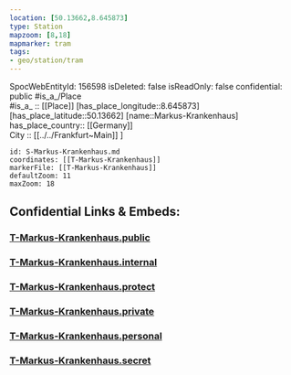 ```yaml
---
location: [50.13662,8.645873] 
type: Station 
mapzoom: [8,18] 
mapmarker: tram 
tags:
- geo/station/tram
---
```

SpocWebEntityId: 156598
isDeleted: false
isReadOnly: false
confidential: public
#is_a_/Place  
#is_a_ :: [[Place]] 
[has_place_longitude::8.645873] 
[has_place_latitude::50.13662] 
[name::Markus-Krankenhaus] 
has_place_country:: [[Germany]]  
City :: [[../../Frankfurt~Main]] ] 


```leaflet
id: S-Markus-Krankenhaus.md
coordinates: [[T-Markus-Krankenhaus]] 
markerFile: [[T-Markus-Krankenhaus]] 
defaultZoom: 11 
maxZoom: 18
```


## Confidential Links & Embeds: 

### [T-Markus-Krankenhaus.public](/_public/\Earth\Continent\Europe\Europe~Central\Germany\Germany~West\Hessen\counties~Hessen\Frankfurt~Main\Stations-FFM~TT-Markus-Krankenhaus.public.md) 

### [T-Markus-Krankenhaus.internal](/_internal/\Earth\Continent\Europe\Europe~Central\Germany\Germany~West\Hessen\counties~Hessen\Frankfurt~Main\Stations-FFM~TT-Markus-Krankenhaus.internal.md) 

### [T-Markus-Krankenhaus.protect](/_protect/\Earth\Continent\Europe\Europe~Central\Germany\Germany~West\Hessen\counties~Hessen\Frankfurt~Main\Stations-FFM~TT-Markus-Krankenhaus.protect.md) 

### [T-Markus-Krankenhaus.private](/_private/\Earth\Continent\Europe\Europe~Central\Germany\Germany~West\Hessen\counties~Hessen\Frankfurt~Main\Stations-FFM~TT-Markus-Krankenhaus.private.md) 

### [T-Markus-Krankenhaus.personal](/_personal/\Earth\Continent\Europe\Europe~Central\Germany\Germany~West\Hessen\counties~Hessen\Frankfurt~Main\Stations-FFM~TT-Markus-Krankenhaus.personal.md) 

### [T-Markus-Krankenhaus.secret](/_secret/\Earth\Continent\Europe\Europe~Central\Germany\Germany~West\Hessen\counties~Hessen\Frankfurt~Main\Stations-FFM~TT-Markus-Krankenhaus.secret.md)

